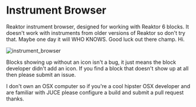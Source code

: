 # Instrument Browser

Reaktor instrument browser, designed for working with Reaktor 6 blocks. It doesn't work with instruments from older versions of Reaktor so don't try that. Maybe one day it will WHO KNOWS. Good luck out there champ. Hi.

![instrument_browser](https://cloud.githubusercontent.com/assets/2492870/10895381/ca917218-81ab-11e5-9001-852e6a156bf8.png)

Blocks showing up without an icon isn't a bug, it just means the block developer didn't add an icon. If you find a block that doesn't show up at all then please submit an issue.

I don't own an OSX computer so if you're a cool hipster OSX developer and are familiar with JUCE please configure a build and submit a pull request thanks.
